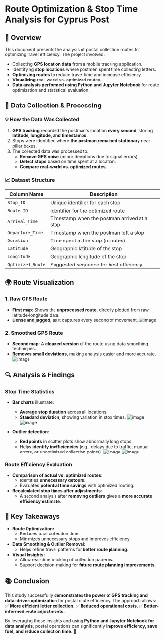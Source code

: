 # Route Optimization & Stop Time Analysis for Cyprus Post

## 📌 Overview
This document presents the analysis of postal collection routes for optimizing travel efficiency. The project involved:
- Collecting **GPS location data** from a mobile tracking application.
- Identifying **stop locations** where postmen spent time collecting letters.
- **Optimizing routes** to reduce travel time and increase efficiency.
- **Visualizing** real-world vs. optimized routes.
- **Data analysis performed using Python and Jupyter Notebook** for route optimization and statistical evaluation.

## 📂 Data Collection & Processing
### 💡 How the Data Was Collected
1. **GPS tracking** recorded the postman's location **every second**, storing **latitude, longitude, and timestamps**.
2. Stops were identified where **the postman remained stationary** near pillar boxes.
3. The collected data was processed to:
   - **Remove GPS noise** (minor deviations due to signal errors).
   - **Detect stops** based on time spent at a location.
   - **Compare real-world vs. optimized routes**.

### 📈 Dataset Structure
| Column Name      | Description                                      |
|-----------------|--------------------------------------------------|
| `Stop_ID`       | Unique identifier for each stop                 |
| `Route_ID`      | Identifier for the optimized route              |
| `Arrival_Time`  | Timestamp when the postman arrived at a stop    |
| `Departure_Time`| Timestamp when the postman left a stop          |
| `Duration`      | Time spent at the stop (minutes)                |
| `Latitude`      | Geographic latitude of the stop                 |
| `Longitude`     | Geographic longitude of the stop                |
| `Optimized_Route` | Suggested sequence for best efficiency       |

## 🌍 Route Visualization
### **1. Raw GPS Route**
- **First map**: Shows the **unprocessed route**, directly plotted from raw latitude-longitude data.
- **Dense and jagged**, as it captures every second of movement.
![image](https://github.com/user-attachments/assets/b893e9e0-4ebb-401a-835f-63042e15222b)

### **2. Smoothed GPS Route**
- **Second map**: A **cleaned version** of the route using data smoothing techniques.
- **Removes small deviations**, making analysis easier and more accurate.
![image](https://github.com/user-attachments/assets/cfaac6a7-fe2e-4873-a023-6e08cc56adcb)

## 🔍 Analysis & Findings
### **Stop Time Statistics**
- **Bar charts** illustrate:
  - **Average stop duration** across all locations.
  - **Standard deviation**, showing variation in stop times.
![image](https://github.com/user-attachments/assets/dc4c71e5-5c83-4579-b734-67085cdecb27)
![image](https://github.com/user-attachments/assets/ad7d22ae-6b9b-49a3-8f11-d6ca351b86fc)

- **Outlier detection**:
  - **Red points** in scatter plots show abnormally long stops.
  - Helps **identify inefficiencies** (e.g., delays due to traffic, manual errors, or unoptimized collection points).
![image](https://github.com/user-attachments/assets/6ff24b11-0e4e-4a13-bd8e-307d09e10b1b)
![image](https://github.com/user-attachments/assets/d9e042b8-10d7-4c41-aa0e-2b5ccd56604e)

### **Route Efficiency Evaluation**
- **Comparison of actual vs. optimized routes**:
  - Identifies **unnecessary detours**.
  - Evaluates **potential time savings** with optimized routing.
- **Recalculated stop times after adjustments**:
  - A second analysis after **removing outliers** gives a **more accurate efficiency estimate**.

## 🌟 Key Takeaways
- **Route Optimization:**
  - Reduces total collection time.
  - Minimizes unnecessary stops and improves efficiency.
- **Data Smoothing & Outlier Removal:**
  - Helps refine travel patterns for **better route planning**.
- **Visual Insights:**
  - Allow real-time tracking of collection patterns.
  - Support decision-making for **future route planning improvements**.

## 📚 Conclusion
This study successfully **demonstrates the power of GPS tracking and data-driven optimization** for postal route efficiency. The approach allows:
✅ **More efficient letter collection.**
✅ **Reduced operational costs.**
✅ **Better-informed route adjustments.**

By leveraging these insights and using **Python and Jupyter Notebook for data analysis**, postal operations can significantly **improve efficiency, save fuel, and reduce collection time**. 🚀

